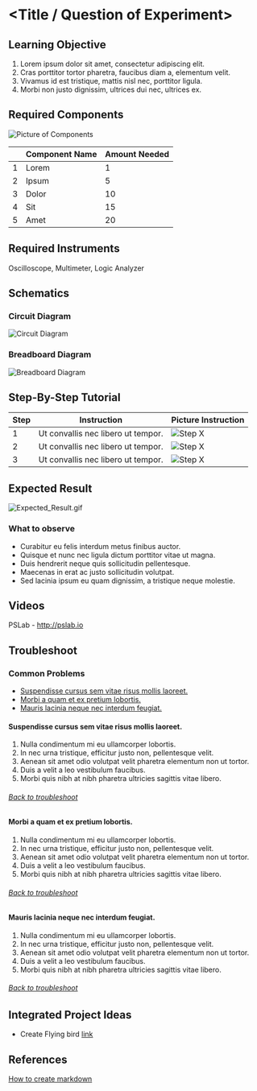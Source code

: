 
# \<Title / Question of Experiment\>

## Learning Objective
 1.   Lorem ipsum dolor sit amet, consectetur adipiscing elit.
 2.  Cras porttitor tortor pharetra, faucibus diam a, elementum velit.
 3.   Vivamus id est tristique, mattis nisl nec, porttitor ligula.
 4.   Morbi non justo dignissim, ultrices dui nec, ultrices ex.

## Required Components
![Picture of Components](http://via.placeholder.com/512?text=Picture%20Of%20Components)

| | Component Name | Amount Needed |
|-| -------------- |---------------|
| 1 | Lorem | 1 |
| 2 | Ipsum | 5 |
| 3 | Dolor | 10 |
| 4 | Sit   | 15 |
| 5 | Amet  | 20 |

## Required Instruments
Oscilloscope, Multimeter, Logic Analyzer

## Schematics
### Circuit Diagram
![Circuit Diagram](http://via.placeholder.com/1024x512?text=Circuit+Diagram)

### Breadboard Diagram
![Breadboard Diagram](http://via.placeholder.com/1024x512?text=Breadboard+Diagram)

## Step-By-Step Tutorial
| Step | Instruction | Picture Instruction |
|--|--|--|
| 1 | Ut convallis nec libero ut tempor. | ![Step X](http://via.placeholder.com/256?text=Step+1) |
| 2 | Ut convallis nec libero ut tempor. | ![Step X](http://via.placeholder.com/256?text=Step+2) |
| 3 | Ut convallis nec libero ut tempor. | ![Step X](http://via.placeholder.com/256?text=Step+3) |

## Expected Result
![Expected_Result.gif](http://via.placeholder.com/1024x512?text=Expected_Result.gif)
### What to observe
-   Curabitur eu felis interdum metus finibus auctor.
-   Quisque et nunc nec ligula dictum porttitor vitae ut magna.
-   Duis hendrerit neque quis sollicitudin pellentesque.
-   Maecenas in erat ac justo sollicitudin volutpat.
-   Sed lacinia ipsum eu quam dignissim, a tristique neque molestie.

## Videos
PSLab - http://pslab.io

## Troubleshoot
<div id="troubleshoot">

### Common Problems
-   [Suspendisse cursus sem vitae risus mollis laoreet.](#troubleshoot_1)
-   [Morbi a quam et ex pretium lobortis.](#troubleshoot_2)
-   [Mauris lacinia neque nec interdum feugiat.](#troubleshoot_3)

</div>
<div id="troubleshoot_1">

#### Suspendisse cursus sem vitae risus mollis laoreet.
1. Nulla condimentum mi eu ullamcorper lobortis.
2. In nec urna tristique, efficitur justo non, pellentesque velit.
3. Aenean sit amet odio volutpat velit pharetra elementum non ut tortor.
4. Duis a velit a leo vestibulum faucibus.
5. Morbi quis nibh at nibh pharetra ultricies sagittis vitae libero.
######  [Back to troubleshoot](#troubleshoot)
</div>
<div id="troubleshoot_2">

#### Morbi a quam et ex pretium lobortis.
1. Nulla condimentum mi eu ullamcorper lobortis.
2. In nec urna tristique, efficitur justo non, pellentesque velit.
3. Aenean sit amet odio volutpat velit pharetra elementum non ut tortor.
4. Duis a velit a leo vestibulum faucibus.
5. Morbi quis nibh at nibh pharetra ultricies sagittis vitae libero.
######  [Back to troubleshoot](#troubleshoot)
</div>
<div id="troubleshoot_3">

#### Mauris lacinia neque nec interdum feugiat.
1. Nulla condimentum mi eu ullamcorper lobortis.
2. In nec urna tristique, efficitur justo non, pellentesque velit.
3. Aenean sit amet odio volutpat velit pharetra elementum non ut tortor.
4. Duis a velit a leo vestibulum faucibus.
5. Morbi quis nibh at nibh pharetra ultricies sagittis vitae libero.
######  [Back to troubleshoot](#troubleshoot)
</div>

## Integrated Project Ideas

 - Create Flying bird [link](www.google.com)

## References
[How to create markdown](https://www.youtube.com/watch?v=6A5EpqqDOdk)
